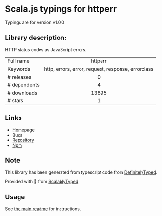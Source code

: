 
# Scala.js typings for httperr

Typings are for version v1.0.0

## Library description:
HTTP status codes as JavaScript errors.

|                    |                 |
| ------------------ | :-------------: |
| Full name          | httperr |
| Keywords           | http, errors, error, request, response, errorclass |
| # releases         | 0 |
| # dependents       | 4 |
| # downloads        | 13895 |
| # stars            | 1 |

## Links
- [Homepage](https://github.com/pluma/httperr)
- [Bugs](https://github.com/pluma/httperr/issues)
- [Repository](https://github.com/pluma/httperr)
- [Npm](https://www.npmjs.com/package/httperr)
    


## Note
This library has been generated from typescript code from [DefinitelyTyped](https://definitelytyped.org).

Provided with :purple_heart: from [ScalablyTyped](https://github.com/oyvindberg/ScalablyTyped)

## Usage
See [the main readme](../../readme.md) for instructions.


